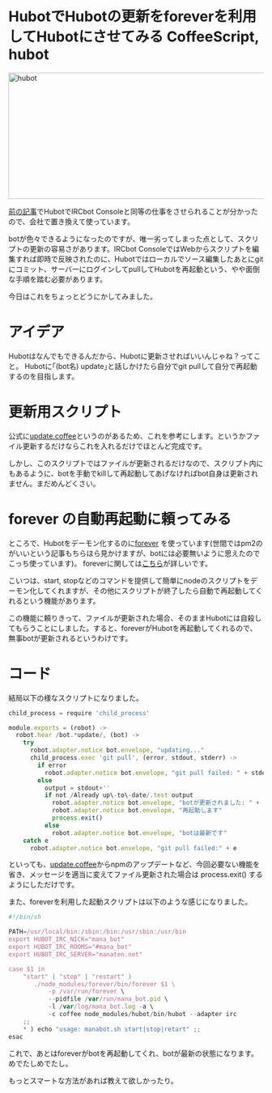 HubotでHubotの更新をforeverを利用してHubotにさせてみる
CoffeeScript, hubot
=====
<a href="http://manaten.net/wp-content/uploads/2013/07/hubot.png"><img src="http://manaten.net/wp-content/uploads/2013/07/hubot.png" alt="hubot" width="540" height="250" class="aligncenter size-full wp-image-551" /></a>


[前の記事](http://manaten.net/archives/548)でHubotでIRCbot Consoleと同等の仕事をさせられることが分かったので、会社で置き換えて使っています。

botが色々できるようになったのですが、唯一劣ってしまった点として、スクリプトの更新の容易さがあります。IRCbot ConsoleではWebからスクリプトを編集すれば即時で反映されたのに、Hubotではローカルでソース編集したあとにgitにコミット、サーバーにログインしてpullしてHubotを再起動という、やや面倒な手順を踏む必要があります。

今日はこれをちょっとどうにかしてみました。

<!-- more -->

# アイデア
Hubotはなんでもできるんだから、Hubotに更新させればいいんじゃね？ってこと。
Hubotに｢(bot名) update｣と話しかけたら自分でgit pullして自分で再起動するのを目指します。

# 更新用スクリプト
公式に[update.coffee](https://github.com/github/hubot-scripts/blob/master/src/scripts/update.coffee)というのがあるため、これを参考にします。というかファイル更新するだけならこれを入れるだけでほとんど完成です。

しかし、このスクリプトではファイルが更新されるだけなので、スクリプト内にもあるように、botを手動でkillして再起動してあげなければbot自身は更新されません。まだめんどくさい。

# forever の自動再起動に頼ってみる
ところで、Hubotをデーモン化するのに[forever](https://github.com/nodejitsu/forever) を使っています(世間ではpm2のがいいという記事もちらほら見かけますが、botには必要無いように思えたのでこっち使っています)。
foreverに関しては[こちら](http://onlineconsultant.jp/pukiwiki/?node.js%20node.js%E3%82%B9%E3%82%AF%E3%83%AA%E3%83%97%E3%83%88%E3%82%92forever%E3%81%A7%E3%83%87%E3%83%BC%E3%83%A2%E3%83%B3%E5%8C%96%E3%81%99%E3%82%8B)が詳しいです。

こいつは、start, stopなどのコマンドを提供して簡単にnodeのスクリプトをデーモン化してくれますが、その他にスクリプトが終了したら自動で再起動してくれるという機能があります。

この機能に頼りきって、ファイルが更新された場合、そのままHubotには自殺してもらうことにしました。すると、foreverがHubotを再起動してくれるので、無事botが更新されるというわけです。

# コード
結局以下の様なスクリプトになりました。
```javascript
child_process = require 'child_process'

module.exports = (robot) ->
  robot.hear /bot.*update/, (bot) ->
    try
      robot.adapter.notice bot.envelope, "updating..."
      child_process.exec 'git pull', (error, stdout, stderr) ->
        if error
          robot.adapter.notice bot.envelope, "git pull failed: " + stderr
        else
          output = stdout+''
          if not /Already up\-to\-date/.test output
            robot.adapter.notice bot.envelope, "botが更新されました: " + output
            robot.adapter.notice bot.envelope, "再起動します"
            process.exit()
          else
            robot.adapter.notice bot.envelope, "botは最新です"
    catch e
      robot.adapter.notice bot.envelope, "git pull failed:" + e
```

といっても、[update.coffee](https://github.com/github/hubot-scripts/blob/master/src/scripts/update.coffee)からnpmのアップデートなど、今回必要ない機能を省き、メッセージを適当に変えてファイル更新された場合は process.exit() するようにしただけです。

また、foreverを利用した起動スクリプトは以下のような感じになりました。
```javascript
#!/bin/sh

PATH=/usr/local/bin:/sbin:/bin:/usr/sbin:/usr/bin
export HUBOT_IRC_NICK="mana_bot"
export HUBOT_IRC_ROOMS="#mana_bot"
export HUBOT_IRC_SERVER="manaten.net"

case $1 in
    "start" | "stop" | "restart" )
       ./node_modules/forever/bin/forever $1 \
           -p /var/run/forever \
           --pidfile /var/run/mana_bot.pid \
           -l /var/log/mana_bot.log -a \
           -c coffee node_modules/hubot/bin/hubot --adapter irc
    ;;
    * ) echo "usage: manabot.sh start|stop|retart" ;;
esac
```

これで、あとはforeverがbotを再起動してくれ、botが最新の状態になります。めでたしめでたし。

もっとスマートな方法があれば教えて欲しかったり。
